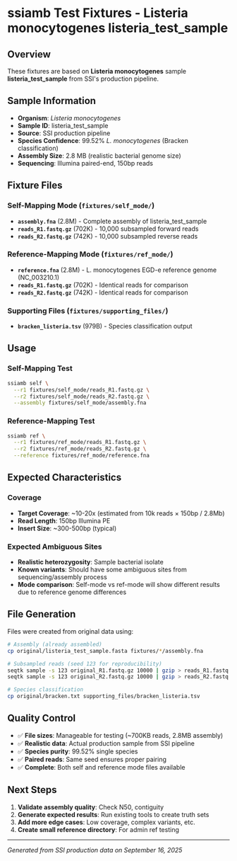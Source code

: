 # ssiamb Test Fixtures - Listeria monocytogenes listeria_test_sample

## Overview

These fixtures are based on **Listeria monocytogenes** sample **listeria_test_sample** from SSI's production pipeline.

## Sample Information

- **Organism**: *Listeria monocytogenes* 
- **Sample ID**: listeria_test_sample
- **Source**: SSI production pipeline
- **Species Confidence**: 99.52% *L. monocytogenes* (Bracken classification)
- **Assembly Size**: 2.8 MB (realistic bacterial genome size)
- **Sequencing**: Illumina paired-end, 150bp reads

## Fixture Files

### Self-Mapping Mode (`fixtures/self_mode/`)
- **`assembly.fna`** (2.8M) - Complete assembly of listeria_test_sample
- **`reads_R1.fastq.gz`** (702K) - 10,000 subsampled forward reads  
- **`reads_R2.fastq.gz`** (742K) - 10,000 subsampled reverse reads

### Reference-Mapping Mode (`fixtures/ref_mode/`)  
- **`reference.fna`** (2.8M) - L. monocytogenes EGD-e reference genome (NC_003210.1)
- **`reads_R1.fastq.gz`** (702K) - Identical reads for comparison
- **`reads_R2.fastq.gz`** (742K) - Identical reads for comparison

### Supporting Files (`fixtures/supporting_files/`)
- **`bracken_listeria.tsv`** (979B) - Species classification output

## Usage

### Self-Mapping Test
```bash
ssiamb self \
  --r1 fixtures/self_mode/reads_R1.fastq.gz \
  --r2 fixtures/self_mode/reads_R2.fastq.gz \
  --assembly fixtures/self_mode/assembly.fna
```

### Reference-Mapping Test  
```bash
ssiamb ref \
  --r1 fixtures/ref_mode/reads_R1.fastq.gz \
  --r2 fixtures/ref_mode/reads_R2.fastq.gz \
  --reference fixtures/ref_mode/reference.fna
```

## Expected Characteristics

### Coverage
- **Target Coverage**: ~10-20x (estimated from 10k reads × 150bp / 2.8Mb)
- **Read Length**: 150bp Illumina PE
- **Insert Size**: ~300-500bp (typical)

### Expected Ambiguous Sites
- **Realistic heterozygosity**: Sample bacterial isolate
- **Known variants**: Should have some ambiguous sites from sequencing/assembly process  
- **Mode comparison**: Self-mode vs ref-mode will show different results due to reference genome differences

## File Generation

Files were created from original data using:

```bash
# Assembly (already assembled)
cp original/listeria_test_sample.fasta fixtures/*/assembly.fna

# Subsampled reads (seed 123 for reproducibility)
seqtk sample -s 123 original_R1.fastq.gz 10000 | gzip > reads_R1.fastq.gz
seqtk sample -s 123 original_R2.fastq.gz 10000 | gzip > reads_R2.fastq.gz

# Species classification
cp original/bracken.txt supporting_files/bracken_listeria.tsv
```

## Quality Control

- ✅ **File sizes**: Manageable for testing (~700KB reads, 2.8MB assembly)
- ✅ **Realistic data**: Actual production sample from SSI pipeline  
- ✅ **Species purity**: 99.52% single species
- ✅ **Paired reads**: Same seed ensures proper pairing
- ✅ **Complete**: Both self and reference mode files available

## Next Steps

1. **Validate assembly quality**: Check N50, contiguity
2. **Generate expected results**: Run existing tools to create truth sets
3. **Add more edge cases**: Low coverage, complex variants, etc.
4. **Create small reference directory**: For admin ref testing

---
*Generated from SSI production data on September 16, 2025*